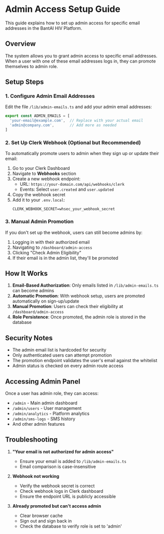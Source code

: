 # Admin Access Setup Guide

This guide explains how to set up admin access for specific email addresses in the BantAI HIV Platform.

## Overview

The system allows you to grant admin access to specific email addresses. When a user with one of these email addresses logs in, they can promote themselves to admin role.

## Setup Steps

### 1. Configure Admin Email Addresses

Edit the file `/lib/admin-emails.ts` and add your admin email addresses:

```typescript
export const ADMIN_EMAILS = [
  'your-email@example.com',  // Replace with your actual email
  'admin@company.com',       // Add more as needed
]
```

### 2. Set Up Clerk Webhook (Optional but Recommended)

To automatically promote users to admin when they sign up or update their email:

1. Go to your Clerk Dashboard
2. Navigate to **Webhooks** section
3. Create a new webhook endpoint:
   - URL: `https://your-domain.com/api/webhooks/clerk`
   - Events: Select `user.created` and `user.updated`
4. Copy the webhook secret
5. Add it to your `.env.local`:
   ```
   CLERK_WEBHOOK_SECRET=whsec_your_webhook_secret
   ```

### 3. Manual Admin Promotion

If you don't set up the webhook, users can still become admins by:

1. Logging in with their authorized email
2. Navigating to `/dashboard/admin-access`
3. Clicking "Check Admin Eligibility"
4. If their email is in the admin list, they'll be promoted

## How It Works

1. **Email-Based Authorization**: Only emails listed in `/lib/admin-emails.ts` can become admins
2. **Automatic Promotion**: With webhook setup, users are promoted automatically on sign-up/update
3. **Manual Promotion**: Users can check their eligibility at `/dashboard/admin-access`
4. **Role Persistence**: Once promoted, the admin role is stored in the database

## Security Notes

- The admin email list is hardcoded for security
- Only authenticated users can attempt promotion
- The promotion endpoint validates the user's email against the whitelist
- Admin status is checked on every admin route access

## Accessing Admin Panel

Once a user has admin role, they can access:
- `/admin` - Main admin dashboard
- `/admin/users` - User management
- `/admin/analytics` - Platform analytics
- `/admin/sms-logs` - SMS history
- And other admin features

## Troubleshooting

1. **"Your email is not authorized for admin access"**
   - Ensure your email is added to `/lib/admin-emails.ts`
   - Email comparison is case-insensitive

2. **Webhook not working**
   - Verify the webhook secret is correct
   - Check webhook logs in Clerk dashboard
   - Ensure the endpoint URL is publicly accessible

3. **Already promoted but can't access admin**
   - Clear browser cache
   - Sign out and sign back in
   - Check the database to verify role is set to 'admin'